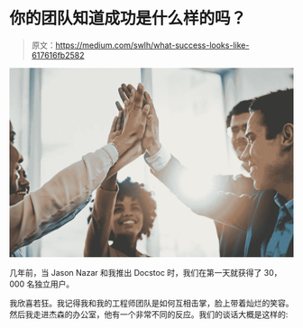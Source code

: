 # 你的团队知道成功是什么样的吗？

> 原文：<https://medium.com/swlh/what-success-looks-like-617616fb2582>

![](img/ec6868da612dd08a6dcd30128aa0d3a3.png)

几年前，当 Jason Nazar 和我推出 Docstoc 时，我们在第一天就获得了 30，000 名独立用户。

我欣喜若狂。我记得我和我的工程师团队是如何互相击掌，脸上带着灿烂的笑容。然后我走进杰森的办公室，他有一个非常不同的反应。我们的谈话大概是这样的: